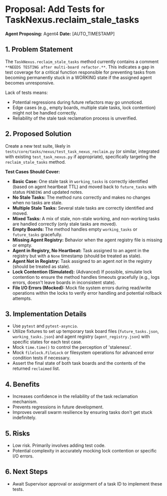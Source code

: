 # Proposal: Add Tests for TaskNexus.reclaim_stale_tasks

**Agent Proposing:** Agent4
**Date:** [AUTO_TIMESTAMP]

## 1. Problem Statement

The `TaskNexus.reclaim_stale_tasks` method currently contains a comment `**NEEDS TESTING after multi-board refactor.**`. This indicates a gap in test coverage for a critical function responsible for preventing tasks from becoming permanently stuck in a WORKING state if the assigned agent becomes unresponsive.

Lack of tests means:
- Potential regressions during future refactors may go unnoticed.
- Edge cases (e.g., empty boards, multiple stale tasks, lock contention) might not be handled correctly.
- Reliability of the stale task reclamation process is unverified.

## 2. Proposed Solution

Create a new test suite, likely in `tests/core/tasks/nexus/test_task_nexus_reclaim.py` (or similar, integrated with existing `test_task_nexus.py` if appropriate), specifically targeting the `reclaim_stale_tasks` method.

**Test Cases Should Cover:**

- **Basic Case:** One stale task in `working_tasks` is correctly identified (based on agent heartbeat TTL) and moved back to `future_tasks` with status `PENDING` and updated notes.
- **No Stale Tasks:** The method runs correctly and makes no changes when no tasks are stale.
- **Multiple Stale Tasks:** Several stale tasks are correctly identified and moved.
- **Mixed Tasks:** A mix of stale, non-stale working, and non-working tasks are handled correctly (only stale tasks are moved).
- **Empty Boards:** The method handles empty `working_tasks` or `future_tasks` gracefully.
- **Missing Agent Registry:** Behavior when the agent registry file is missing or empty.
- **Agent in Registry, No Heartbeat:** Task assigned to an agent in the registry but with a `None` timestamp (should be treated as stale).
- **Agent Not in Registry:** Task assigned to an agent *not* in the registry (should be treated as stale).
- **Lock Contention (Simulated):** (Advanced) If possible, simulate lock contention to ensure the method handles timeouts gracefully (e.g., logs errors, doesn't leave boards in inconsistent state).
- **File I/O Errors (Mocked):** Mock file system errors during read/write operations within the locks to verify error handling and potential rollback attempts.

## 3. Implementation Details

- Use `pytest` and `pytest-asyncio`.
- Utilize fixtures to set up temporary task board files (`future_tasks.json`, `working_tasks.json`) and agent registry (`agent_registry.json`) with specific states for each test case.
- Mock `time.time()` to control the perception of 'staleness'.
- Mock `filelock.FileLock` or filesystem operations for advanced error condition tests if necessary.
- Assert the final state of both task boards and the contents of the returned `reclaimed` list.

## 4. Benefits

- Increases confidence in the reliability of the task reclamation mechanism.
- Prevents regressions in future development.
- Improves overall swarm resilience by ensuring tasks don't get stuck indefinitely.

## 5. Risks

- Low risk. Primarily involves adding test code.
- Potential complexity in accurately mocking lock contention or specific I/O errors.

## 6. Next Steps

- Await Supervisor approval or assignment of a task ID to implement these tests.
